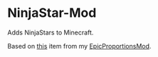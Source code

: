 # NinjaStar-Mod
Adds NinjaStars to Minecraft.

Based on [this](https://github.com/jtrent238/PopularMMOS-EpicProportions-Mod/wiki/Ninja-Star) item from my [EpicProportionsMod](https://github.com/jtrent238/PopularMMOS-EpicProportions-Mod).
